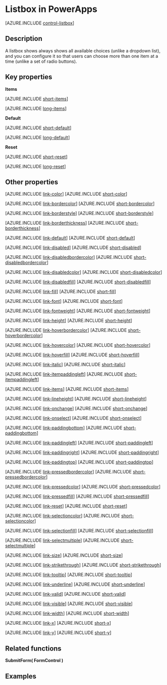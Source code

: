 <properties
    pageTitle="Listbox control: reference | Microsoft PowerApps"
    description="Information, including properties and examples, about the listbox control"
    services=""
    suite="powerapps"
    documentationCenter="na"
    authors="aftowen"
    manager="erikre"
    editor=""
    tags=""/>

<tags
   ms.service="powerapps"
   ms.devlang="na"
   ms.topic="article"
   ms.tgt_pltfrm="na"
   ms.workload="na"
   ms.date="02/12/2016"
   ms.author="anneta"/>

# Listbox in PowerApps #
[AZURE.INCLUDE [control-listbox](../../includes/control-listbox.md)]

## Description ##
A listbox shows always shows all available choices (unlike a dropdown list), and you can configure it so that users can choose more than one item at a time (unlike a set of radio buttons).

## Key properties ##
**Items**

[AZURE.INCLUDE [short-items](../../includes/short-items.md)]

[AZURE.INCLUDE [long-items](../../includes/long-items.md)]

**Default**

[AZURE.INCLUDE [short-default](../../includes/short-default.md)]

[AZURE.INCLUDE [long-default](../../includes/long-default.md)]

**Reset**

[AZURE.INCLUDE [short-reset](../../includes/short-reset.md)]

[AZURE.INCLUDE [long-reset](../../includes/long-reset.md)]

## Other properties ##
[AZURE.INCLUDE [link-color](../../includes/link-color.md)]
[AZURE.INCLUDE [short-color](../../includes/short-color.md)]

[AZURE.INCLUDE [link-bordercolor](../../includes/link-bordercolor.md)]
[AZURE.INCLUDE [short-bordercolor](../../includes/short-bordercolor.md)]

[AZURE.INCLUDE [link-borderstyle](../../includes/link-borderstyle.md)]
[AZURE.INCLUDE [short-borderstyle](../../includes/short-borderstyle.md)]

[AZURE.INCLUDE [link-borderthickness](../../includes/link-borderthickness.md)]
[AZURE.INCLUDE [short-borderthickness](../../includes/short-borderthickness.md)]

[AZURE.INCLUDE [link-default](../../includes/link-default.md)]
[AZURE.INCLUDE [short-default](../../includes/short-default.md)]

[AZURE.INCLUDE [link-disabled](../../includes/link-disabled.md)]
[AZURE.INCLUDE [short-disabled](../../includes/short-disabled.md)]

[AZURE.INCLUDE [link-disabledbordercolor](../../includes/link-disabledbordercolor.md)]
[AZURE.INCLUDE [short-disabledbordercolor](../../includes/short-disabledbordercolor.md)]

[AZURE.INCLUDE [link-disabledcolor](../../includes/link-disabledcolor.md)]
[AZURE.INCLUDE [short-disabledcolor](../../includes/short-disabledcolor.md)]

[AZURE.INCLUDE [link-disabledfill](../../includes/link-disabledfill.md)]
[AZURE.INCLUDE [short-disabledfill](../../includes/short-disabledfill.md)]

[AZURE.INCLUDE [link-fill](../../includes/link-fill.md)]
[AZURE.INCLUDE [short-fill](../../includes/short-fill.md)]

[AZURE.INCLUDE [link-font](../../includes/link-font.md)]
[AZURE.INCLUDE [short-font](../../includes/short-font.md)]

[AZURE.INCLUDE [link-fontweight](../../includes/link-fontweight.md)]
[AZURE.INCLUDE [short-fontweight](../../includes/short-fontweight.md)]

[AZURE.INCLUDE [link-height](../../includes/link-height.md)]
[AZURE.INCLUDE [short-height](../../includes/short-height.md)]

[AZURE.INCLUDE [link-hoverbordercolor](../../includes/link-hoverbordercolor.md)]
[AZURE.INCLUDE [short-hoverbordercolor](../../includes/short-hoverbordercolor.md)]

[AZURE.INCLUDE [link-hovercolor](../../includes/link-hovercolor.md)]
[AZURE.INCLUDE [short-hovercolor](../../includes/short-hovercolor.md)]

[AZURE.INCLUDE [link-hoverfill](../../includes/link-hoverfill.md)]
[AZURE.INCLUDE [short-hoverfill](../../includes/short-hoverfill.md)]

[AZURE.INCLUDE [link-italic](../../includes/link-italic.md)]
[AZURE.INCLUDE [short-italic](../../includes/short-italic.md)]

[AZURE.INCLUDE [link-itempaddingleft](../../includes/link-itempaddingleft.md)]
[AZURE.INCLUDE [short-itempaddingleft](../../includes/short-itempaddingleft.md)]

[AZURE.INCLUDE [link-items](../../includes/link-items.md)]
[AZURE.INCLUDE [short-items](../../includes/short-items.md)]

[AZURE.INCLUDE [link-lineheight](../../includes/link-lineheight.md)]
[AZURE.INCLUDE [short-lineheight](../../includes/short-lineheight.md)]

[AZURE.INCLUDE [link-onchange](../../includes/link-onchange.md)]
[AZURE.INCLUDE [short-onchange](../../includes/short-onchange.md)]

[AZURE.INCLUDE [link-onselect](../../includes/link-onselect.md)]
[AZURE.INCLUDE [short-onselect](../../includes/short-onselect.md)]

[AZURE.INCLUDE [link-paddingbottom](../../includes/link-paddingbottom.md)]
[AZURE.INCLUDE [short-paddingbottom](../../includes/short-paddingbottom.md)]

[AZURE.INCLUDE [link-paddingleft](../../includes/link-paddingleft.md)]
[AZURE.INCLUDE [short-paddingleft](../../includes/short-paddingleft.md)]

[AZURE.INCLUDE [link-paddingright](../../includes/link-paddingright.md)]
[AZURE.INCLUDE [short-paddingright](../../includes/short-paddingright.md)]

[AZURE.INCLUDE [link-paddingtop](../../includes/link-paddingtop.md)]
[AZURE.INCLUDE [short-paddingtop](../../includes/short-paddingtop.md)]

[AZURE.INCLUDE [link-pressedbordercolor](../../includes/link-pressedbordercolor.md)]
[AZURE.INCLUDE [short-pressedbordercolor](../../includes/short-pressedbordercolor.md)]

[AZURE.INCLUDE [link-pressedcolor](../../includes/link-pressedcolor.md)]
[AZURE.INCLUDE [short-pressedcolor](../../includes/short-pressedcolor.md)]

[AZURE.INCLUDE [link-pressedfill](../../includes/link-pressedfill.md)]
[AZURE.INCLUDE [short-pressedfill](../../includes/short-pressedfill.md)]

[AZURE.INCLUDE [link-reset](../../includes/link-reset.md)]
[AZURE.INCLUDE [short-reset](../../includes/short-reset.md)]

[AZURE.INCLUDE [link-selectioncolor](../../includes/link-selectioncolor.md)]
[AZURE.INCLUDE [short-selectioncolor](../../includes/short-selectioncolor.md)]

[AZURE.INCLUDE [link-selectionfill](../../includes/link-selectionfill.md)]
[AZURE.INCLUDE [short-selectionfill](../../includes/short-selectionfill.md)]

[AZURE.INCLUDE [link-selectmultiple](../../includes/link-selectmultiple.md)]
[AZURE.INCLUDE [short-selectmultiple](../../includes/short-selectmultiple.md)]

[AZURE.INCLUDE [link-size](../../includes/link-size.md)]
[AZURE.INCLUDE [short-size](../../includes/short-size.md)]

[AZURE.INCLUDE [link-strikethrough](../../includes/link-strikethrough.md)]
[AZURE.INCLUDE [short-strikethrough](../../includes/short-strikethrough.md)]

[AZURE.INCLUDE [link-tooltip](../../includes/link-tooltip.md)]
[AZURE.INCLUDE [short-tooltip](../../includes/short-tooltip.md)]

[AZURE.INCLUDE [link-underline](../../includes/link-underline.md)]
[AZURE.INCLUDE [short-underline](../../includes/short-underline.md)]

[AZURE.INCLUDE [link-valid](../../includes/link-valid.md)]
[AZURE.INCLUDE [short-valid](../../includes/short-valid.md)]

[AZURE.INCLUDE [link-visible](../../includes/link-visible.md)]
[AZURE.INCLUDE [short-visible](../../includes/short-visible.md)]

[AZURE.INCLUDE [link-width](../../includes/link-width.md)]
[AZURE.INCLUDE [short-width](../../includes/short-width.md)]

[AZURE.INCLUDE [link-x](../../includes/link-x.md)]
[AZURE.INCLUDE [short-x](../../includes/short-x.md)]

[AZURE.INCLUDE [link-y](../../includes/link-y.md)]
[AZURE.INCLUDE [short-y](../../includes/short-y.md)]

## Related functions ##

**SubmitForm( FormControl )**

## Examples ##
